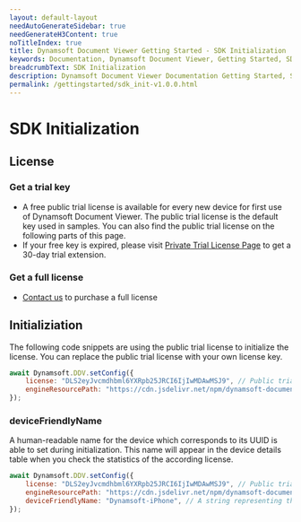 ```yaml
---
layout: default-layout
needAutoGenerateSidebar: true
needGenerateH3Content: true
noTitleIndex: true
title: Dynamsoft Document Viewer Getting Started - SDK Initialization
keywords: Documentation, Dynamsoft Document Viewer, Getting Started, SDK Initialization
breadcrumbText: SDK Initialization
description: Dynamsoft Document Viewer Documentation Getting Started, SDK Initialization
permalink: /gettingstarted/sdk_init-v1.0.0.html
---
```


# SDK Initialization

## License

### Get a trial key

- A free public trial license is available for every new device for first use of Dynamsoft Document Viewer. The public trial license is the default key used in samples. You can also find the public trial license on the following parts of this page.
- If your free key is expired, please visit <a href="https://www.dynamsoft.com/customer/license/trialLicense?product=ddv&source=docs" target="_blank">Private Trial License Page</a> to get a 30-day trial extension.

### Get a full license

- [Contact us](https://www.dynamsoft.com/company/contact/)  to purchase a full license

## Initializiation

The following code snippets are using the public trial license to initialize the license. You can replace the public trial license with your own license key.

```javascript
await Dynamsoft.DDV.setConfig({
    license: "DLS2eyJvcmdhbml6YXRpb25JRCI6IjIwMDAwMSJ9", // Public trial license which is valid for 24 hours
    engineResourcePath: "https://cdn.jsdelivr.net/npm/dynamsoft-document-viewer@latest/dist/engine", // Lead to a folder containing the distributed WASM files
});
```

### deviceFriendlyName

A human-readable name for the device which corresponds to its UUID is able to set during initialization. This name will appear in the device details table when you check the statistics of the according license.

```javascript
await Dynamsoft.DDV.setConfig({
    license: "DLS2eyJvcmdhbml6YXRpb25JRCI6IjIwMDAwMSJ9", // Public trial license which is valid for 24 hours
    engineResourcePath: "https://cdn.jsdelivr.net/npm/dynamsoft-document-viewer@latest/dist/engine", // Lead to a folder containing the distributed WASM files
    deviceFriendlyName: "Dynamsoft-iPhone", // A string representing the device which is easier to recognize than its UUID
});
```